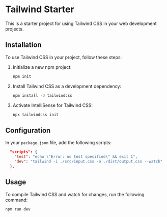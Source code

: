 # Tailwind Starter

This is a starter project for using Tailwind CSS in your web development projects.

## Installation

To use Tailwind CSS in your project, follow these steps:

1. Initialize a new npm project:

   ```bash
   npm init
   ```

2. Install Tailwind CSS as a development dependency:

   ```bash
   npm install -D tailwindcss
   ```

3. Activate IntelliSense for Tailwind CSS:

   ```bash
   npx tailwindcss init
   ```

## Configuration

In your `package.json` file, add the following scripts:

```json
  "scripts": {
    "test": "echo \"Error: no test specified\" && exit 1",
    "dev": "tailwind -i ./src/input.css -o ./dist/output.css --watch"
  },
```

## Usage

To compile Tailwind CSS and watch for changes, run the following command:

```bash
npm run dev
```
